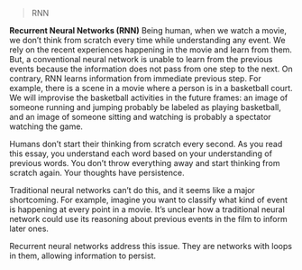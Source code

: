

>RNN 

**Recurrent Neural Networks (RNN)**
Being human, when we watch a movie, we don’t think from scratch every time while understanding any event. We rely on the recent experiences happening in the movie and learn from them. But, a conventional neural network is unable to learn from the previous events because the information does not pass from one step to the next. On contrary, RNN learns information from immediate previous step.
For example, there is a scene in a movie where a person is in a basketball court. We will improvise the basketball activities in the future frames: an image of someone running and jumping probably be labeled as playing basketball, and an image of someone sitting and watching is probably a spectator watching the game.


Humans don’t start their thinking from scratch every second. As you read this essay, you understand each word based on your understanding of previous words. You don’t throw everything away and start thinking from scratch again. Your thoughts have persistence.

Traditional neural networks can’t do this, and it seems like a major shortcoming. For example, imagine you want to classify what kind of event is happening at every point in a movie. It’s unclear how a traditional neural network could use its reasoning about previous events in the film to inform later ones.

Recurrent neural networks address this issue. They are networks with loops in them, allowing information to persist.


